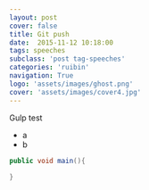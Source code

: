```yaml
---
layout: post
cover: false
title: Git push
date:  2015-11-12 10:18:00
tags: speeches
subclass: 'post tag-speeches'
categories: 'ruibin'
navigation: True
logo: 'assets/images/ghost.png'
cover: 'assets/images/cover4.jpg'
---
```

Gulp test

- a
- b

```java
public void main(){
    
}

```
